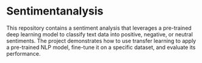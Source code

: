 # Sentimentanalysis
This repository contains a sentiment analysis  that leverages a pre-trained deep learning model to classify text data into positive, negative, or neutral sentiments. The project demonstrates how to use transfer learning to apply a pre-trained NLP model, fine-tune it on a specific dataset, and evaluate its performance.
